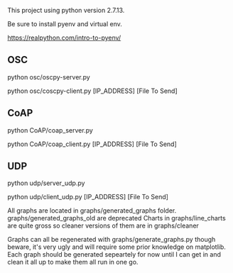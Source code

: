 This project using python version 2.7.13.

Be sure to install pyenv and virtual env.

https://realpython.com/intro-to-pyenv/

OSC
----

python osc/oscpy-server.py

python osc/coscpy-client.py [IP_ADDRESS] [File To Send]


CoAP
----

python CoAP/coap_server.py

python CoAP/coap_client.py [IP_ADDRESS] [File To Send]


UDP
---

python udp/server_udp.py

python udp/client_udp.py [IP_ADDRESS] [File To Send]

All graphs are located in graphs/generated_graphs folder.
graphs/generated_graphs_old are deprecated
Charts in graphs/line_charts are quite gross so cleaner versions of them are in graphs/cleaner

Graphs can all be regenerated with graphs/generate_graphs.py though beware, it's very ugly and will require some prior knowledge on matplotlib. Each graph should be generated sepeartely for now until I can get in and clean it all up to make them all run in one go.
